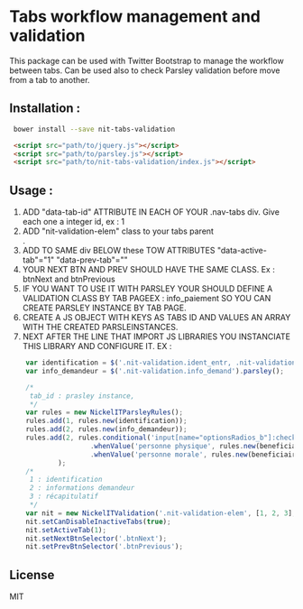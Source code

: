 # Tabs workflow management and validation
This package can be used with Twitter Bootstrap to manage the workflow between tabs.
Can be used also to check Parsley validation before move from a tab to another.

## Installation :
```sh
 bower install --save nit-tabs-validation
```   

```html
 <script src="path/to/jquery.js"></script>
 <script src="path/to/parsley.js"></script>
 <script src="path/to/nit-tabs-validation/index.js"></script>

```
## Usage :

1. ADD "data-tab-id" ATTRIBUTE IN EACH <a> OF YOUR .nav-tabs div. Give each one a integer id, ex : 1
2. ADD "nit-validation-elem" class to your tabs parent <div>.
3. ADD TO SAME div BELOW these TOW ATTRIBUTES "data-active-tab"="1" "data-prev-tab"=""
4. YOUR NEXT BTN AND PREV SHOULD HAVE THE SAME CLASS. Ex : btnNext and btnPrevious
5. IF YOU WANT TO USE IT WITH PARSLEY YOUR SHOULD DEFINE A VALIDATION CLASS BY TAB PAGEEX : info_paiement
     SO YOU CAN CREATE PARSLEY INSTANCE BY TAB PAGE.
6. CREATE A JS OBJECT WITH KEYS AS TABS ID AND VALUES AN ARRAY WITH THE CREATED PARSLEINSTANCES.
7. NEXT AFTER THE LINE THAT IMPORT JS LIBRARIES YOU INSTANCIATE THIS LIBRARY AND CONFIGURE IT. EX :

```js
    var identification = $('.nit-validation.ident_entr, .nit-validation.inform_cn').parsley();
    var info_demandeur = $('.nit-validation.info_demand').parsley();

    /*
     tab_id : prasley instance,
     */
    var rules = new NickelITParsleyRules();
    rules.add(1, rules.new(identification));
    rules.add(2, rules.new(info_demandeur));
    rules.add(2, rules.conditional('input[name="optionsRadios_b"]:checked', rules.newMatcher()
                    .whenValue('personne physique', rules.new(beneficiaire_personne_physique))
                    .whenValue('personne morale', rules.new(beneficiaire_personne_morale)))
            );
    /*
     1 : identification
     2 : informations demandeur
     3 : récapitulatif
     */
    var nit = new NickelITValidation('.nit-validation-elem', [1, 2, 3], '.nav.nav-tabs a[data-tab-id]', rules);
    nit.setCanDisableInactiveTabs(true);
    nit.setActiveTab(1);
    nit.setNextBtnSelector('.btnNext');
    nit.setPrevBtnSelector('.btnPrevious');
```

## License 
MIT

